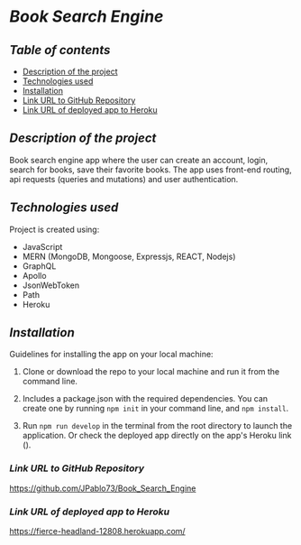 # **_Book Search Engine_**

## **_Table of contents_**

- [Description of the project](#description-of-the-project)
- [Technologies used](#technologies-used)
- [Installation](#installation)
- [Link URL to GitHub Repository](#link-URL-to-GitHub-repository)
- [Link URL of deployed app to Heroku](#link-URL-of-deployed-app-to-Heroku)

## **_Description of the project_**

Book search engine app where the user can create an account, login, search for books, save their favorite books. The app uses front-end routing, api requests (queries and mutations) and user authentication.

## **_Technologies used_**

Project is created using:

- JavaScript
- MERN (MongoDB, Mongoose, Expressjs, REACT, Nodejs)
- GraphQL
- Apollo
- JsonWebToken
- Path
- Heroku

## **_Installation_**

Guidelines for installing the app on your local machine:

1. Clone or download the repo to your local machine and run it from the command line.

2. Includes a package.json with the required dependencies. You can create one by running `npm init` in your command line, and `npm install`.

3. Run `npm run develop` in the terminal from the root directory to launch the application. Or check the deployed app directly on the app's Heroku link ().

### **_Link URL to GitHub Repository_**

https://github.com/JPablo73/Book_Search_Engine

### **_Link URL of deployed app to Heroku_**

https://fierce-headland-12808.herokuapp.com/
